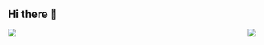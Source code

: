 ## Hi there 👋

<div style="display: flex; justify-content: space-between;">
  <img align="left" src="http://mazassumnida.wtf/api/v2/generate_badge?boj=hbkim14" />
  <a align="right" href="s">
    <img src="https://github-readme-stats.vercel.app/api/top-langs/?username=panggin&exclude_repo=dkssud8150.github.io&layout=compact&theme=vue" />
  </a>
</div>


<!--
**panggin/panggin** is a ✨ _special_ ✨ repository because its `README.md` (this file) appears on your GitHub profile.

Here are some ideas to get you started:

- 🔭 I’m currently working on ...
- 🌱 I’m currently learning ...
- 👯 I’m looking to collaborate on ...
- 🤔 I’m looking for help with ...
- 💬 Ask me about ...
- 📫 How to reach me: ...
- 😄 Pronouns: ...
- ⚡ Fun fact: ...
-->
